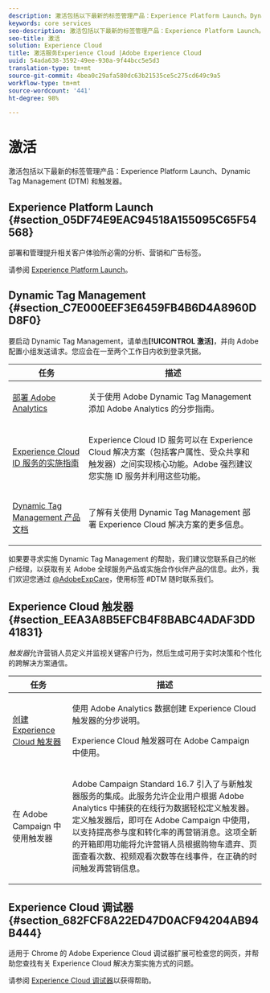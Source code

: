 ```yaml
---
description: 激活包括以下最新的标签管理产品：Experience Platform Launch。Dynamic Tag Management (DTM)；以及触发器。
keywords: core services
seo-description: 激活包括以下最新的标签管理产品：Experience Platform Launch。Dynamic Tag Management (DTM)；以及触发器。
seo-title: 激活
solution: Experience Cloud
title: 激活服务Experience Cloud |Adobe Experience Cloud
uuid: 54ada638-3592-49ee-930a-9f44bcc5e5d3
translation-type: tm+mt
source-git-commit: 4bea0c29afa580dc63b21535ce5c275cd649c9a5
workflow-type: tm+mt
source-wordcount: '441'
ht-degree: 98%

---
```



# 激活

激活包括以下最新的标签管理产品：Experience Platform Launch、Dynamic Tag Management (DTM) 和触发器。

## Experience Platform Launch {#section_05DF74E9EAC94518A155095C65F54568}

部署和管理提升相关客户体验所必需的分析、营销和广告标签。

请参阅 [Experience Platform Launch](https://docs.adobe.com/content/help/zh-Hans/launch/using/intro/get-started/quick-start.html)。

## Dynamic Tag Management {#section_C7E000EEF3E6459FB4B6D4A8960DD8F0}

要启动 Dynamic Tag Management，请单击&#x200B;**[!UICONTROL 激活]**，并向 Adobe 配置小组发送请求。您应会在一至两个工作日内收到登录凭据。

<table id="table_3241FF7CA0B242BFAFC68362A62AA0C7"> 
 <thead> 
  <tr> 
   <th colname="col1" class="entry"> 任务 </th> 
   <th colname="col2" class="entry"> 描述 </th> 
  </tr> 
 </thead>
 <tbody> 
  <tr> 
   <td colname="col1"> <p> <a href="https://docs.adobe.com/content/help/zh-Hans/dtm/using/tools/analytics-dtm.html" format="html" scope="external"> 部署 Adobe Analytics </a> </p> </td> 
   <td colname="col2"> <p> 关于使用 Adobe Dynamic Tag Management 添加 Adobe Analytics 的分步指南。 </p> </td> 
  </tr> 
  <tr> 
   <td colname="col1"> <p> <a href="https://docs.adobe.com/content/help/en/id-service/using/implementation-guides/implementation-guides.html" format="html" scope="external"> Experience Cloud ID 服务的实施指南 </a> </p> </td> 
   <td colname="col2"> <p>Experience Cloud ID 服务可以在 Experience Cloud 解决方案（包括客户属性、受众共享和触发器）之间实现核心功能。Adobe 强烈建议您实施 ID 服务并利用这些功能。 </p> </td> 
  </tr> 
  <tr> 
   <td colname="col1"> <p> <a href="https://docs.adobe.com/content/help/zh-Hans/dtm/using/dtm-home.translate.html" format="https" scope="external"> Dynamic Tag Management 产品文档 </a> </p> </td> 
   <td colname="col2"> <p>了解有关使用 Dynamic Tag Management 部署 Experience Cloud 解决方案的更多信息。 </p> </td>
  </tr> 
 </tbody> 
</table>

如果要寻求实施 Dynamic Tag Management 的帮助，我们建议您联系自己的帐户经理，以获取有关 Adobe 全球服务产品或实施合作伙伴产品的信息。此外，我们欢迎您通过 [@AdobeExpCare](https://twitter.com/AdobeExpCare)，使用标签 #DTM 随时联系我们。

## Experience Cloud 触发器 {#section_EEA3A8B5EFCB4F8BABC4ADAF3DD41831}

*触发器*&#x200B;允许营销人员定义并监视关键客户行为，然后生成可用于实时决策和个性化的跨解决方案通信。

<table id="table_AF6842470172429EA97C9B02163BD0C3"> 
 <thead> 
  <tr> 
   <th colname="col1" class="entry"> 任务 </th>
   <th colname="col2" class="entry"> 描述 </th>
  </tr> 
 </thead>
 <tbody> 
  <tr> 
   <td colname="col1"> <p> <a href="../activation/triggers.md#concept_887B30241B3E4DB0A2553B2996E2D4FB" format="dita" scope="local"> 创建 Experience Cloud 触发器 </a> </p> </td> 
   <td colname="col2"> <p> 使用 Adobe Analytics 数据创建 Experience Cloud 触发器的分步说明。 </p> <p>Experience Cloud 触发器可在 Adobe Campaign 中使用。 </p> </td>
  </tr>
  <tr> 
   <td colname="col1"> <p>在 Adobe Campaign 中使用触发器 </p> </td> 
   <td colname="col2"> <p> Adobe Campaign Standard 16.7 引入了与新触发器服务的集成。此服务允许企业用户根据 Adobe Analytics 中捕获的在线行为数据轻松定义触发器。定义触发器后，即可在 Adobe Campaign 中使用，以支持提高参与度和转化率的再营销消息。这项全新的开箱即用功能将允许营销人员根据购物车遗弃、页面查看次数、视频观看次数等在线事件，在正确的时间触发再营销信息。 </p> </td>
  </tr>
 </tbody>
</table>


## Experience Cloud 调试器 {#section_682FCF8A22ED47D0ACF94204AB94B444}

适用于 Chrome 的 Adobe Experience Cloud 调试器扩展可检查您的网页，并帮助您查找有关 Experience Cloud 解决方案实施方式的问题。

请参阅 [Experience Cloud 调试器](https://docs.adobe.com/content/help/zh-Hans/debugger/using/experience-cloud-debugger.html)以获得帮助。
